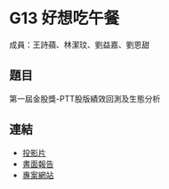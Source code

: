 G13 好想吃午餐 
======================

成員：王詩蘋、林潔玟、劉益嘉、劉恩甜


## 題目

第一屆金股獎-PTT股版績效回測及生態分析


## 連結

<!-- 請記得修改下方的相對路徑及連結 -->

- [投影片](./G13_slides.pdf)
- [書面報告](./G13_report.pdf)  
- [專案網站](./G13_htmlpage.html) 
